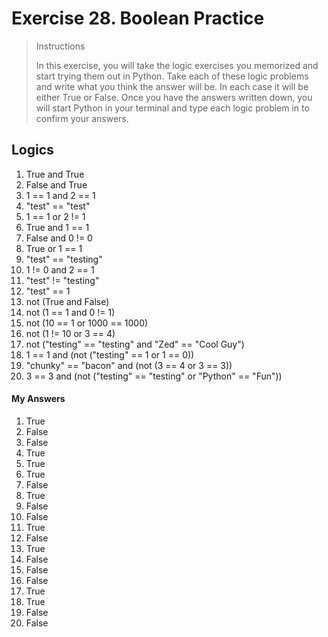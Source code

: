 # Exercise 28. Boolean Practice

> Instructions
>
> In this exercise, you will take the logic exercises you memorized and start
> trying them out in Python. Take each of these logic problems and write what
> you think the answer will be. In each case it will be either True or False.
> Once you have the answers written down, you will start Python in your
> terminal and type each logic problem in to confirm your answers.

## Logics

1. True and True
2. False and True
3. 1 =\= 1 and 2 =\= 1
4. "test" =\= "test"
5. 1 =\= 1 or 2 !\= 1
6. True and 1 =\= 1
7. False and 0 !\= 0
8. True or 1 =\= 1
9. "test" =\= "testing"
10. 1 !\= 0 and 2 =\= 1
11. "test" !\= "testing"
12. "test" =\= 1
13. not (True and False)
14. not (1 =\= 1 and 0 !\= 1)
15. not (10 =\= 1 or 1000 =\= 1000)
16. not (1 !\= 10 or 3 =\= 4)
17. not ("testing" =\= "testing" and "Zed" =\= "Cool Guy")
18. 1 =\= 1 and (not ("testing" =\= 1 or 1 =\= 0))
19. "chunky" =\= "bacon" and (not (3 =\= 4 or 3 =\= 3))
20. 3 =\= 3 and (not ("testing" =\= "testing" or "Python" =\= "Fun"))

#### My Answers

1. True
2. False
3. False
4. True
5. True
6. True
7. False
8. True
9. False
10. False
11. True
12. False
13. True
14. False
15. False
16. False
17. True
18. True
19. False
20. False
